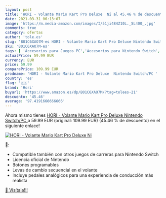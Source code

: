 ```yaml
---
layout: post
title: 'HORI - Volante Mario Kart Pro Deluxe  Ni al 45.46 % de descuento'
date: 2021-03-31 06:13:07
image: 'https://m.media-amazon.com/images/I/51ji484Z10L._SL400_.jpg'
comments: true
category: ofertas
author: 'tole.es'
slug: 'B01C6XAO7M-es HORI - Volante Mario Kart Pro Deluxe Nintendo Switch/PC'
sku: 'B01C6XAO7M-es'
tags: [ 'Accesorios para Juegos PC','Accesorios para Nintendo Switch','Hardware y juegos para Nintendo Switch','Juegos y Accesorios para PC','Mandos para Nintendo Switch','Videojuegos','hori','nintendo', ]
actualPrice: 59.99 EUR
currency: EUR
price: 59.99
comparePrice: 109.99 EUR
prodname: 'HORI - Volante Mario Kart Pro Deluxe  Nintendo Switch/PC '
country: 'es'
flag: '🇪🇸'
brand: 'Hori'
buyurl: 'https://www.amazon.es/dp/B01C6XAO7M/?tag=tolees-21'
descuento: '45.46'
average: '97.4191666666666'
---
```


Ahora mismo tienes [HORI - Volante Mario Kart Pro Deluxe  Nintendo Switch/PC ](https://www.amazon.es/dp/B01C6XAO7M/?tag=tolees-21) a 59.99 EUR (original: 109.99 EUR) (45.46 %  de descuento) en el siguiente enlace!

[![HORI - Volante Mario Kart Pro Deluxe  Ni](https://m.media-amazon.com/images/I/51ji484Z10L._SL400_.jpg)](https://www.amazon.es/dp/B01C6XAO7M/?tag=tolees-21)

🔎:

- Compatible también con otros juegos de carreras para Nintendo Switch
- Licencia oficial de Nintendo
- Botones programables
- Levas de cambio secuencial en el volante
- Incluye pedales analógicos para una experiencia de conducción más realista

[🛒 Visítala!!!](https://www.amazon.es/dp/B01C6XAO7M/?tag=tolees-21)
